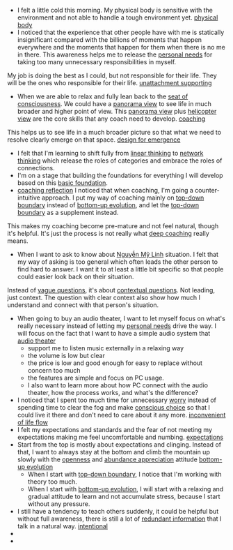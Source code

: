 - I felt a little cold this morning. My physical body is sensitive with the environment and not able to handle a tough environment yet. [physical body](<physical body.md>)
- I noticed that the experience that other people have with me is statically insignificant compared with the billions of moments that happen everywhere and the moments that happen for them when there is no me in there. This awareness helps me to release the [personal needs](<personal needs.md>) for taking too many unnecessary responsibilities in myself.

My job is doing the best as I could, but not responsible for their life. They will be the ones who responsible for their life. [unattachment supporting](<unattachment supporting.md>)
- When we are able to relax and fully lean back to the [seat of consciousness](<seat of consciousness.md>). We could have a [panorama view](<panorama view.md>) to see life in much broader and higher point of view. This [panorama view](<panorama view.md>) plus [helicopter view](<helicopter view.md>) are the core skills that any coach need to develop. [coaching](<coaching.md>)

This helps us to see life in a much broader picture so that what we need to resolve clearly emerge on that space.  [design for emergence](<design for emergence.md>)
- I felt that I'm learning to shift fully from [linear thinking](<linear thinking.md>) to [network thinking](<network thinking.md>) which release the roles of categories and embrace the roles of connections.
- I'm on a stage that building the foundations for everything I will develop based on this [basic foundation](<basic foundation.md>).
- [coaching reflection](<coaching reflection.md>) I noticed that when coaching, I'm going a counter-intuitive approach. I put my way of coaching mainly on [top-down boundary](<top-down boundary.md>) instead of [bottom-up evolution](<bottom-up evolution.md>), and let the [top-down boundary](<top-down boundary.md>) as a supplement instead.

This makes my coaching become pre-mature and not feel natural, though it's helpful. It's just the process is not really what [deep coaching](<deep coaching.md>) really means.
- When I want to ask to know about [Nguyễn Mỹ Linh](<Nguyễn Mỹ Linh.md>) situation. I felt that my way of asking is too general which often leads the other person to find hard to answer. I want it to at least a little bit specific so that people could easier look back on their situation. 

Instead of [vague questions](<vague questions.md>), it's about [contextual questions](<contextual questions.md>). Not leading, just context. The question with clear context also show how much I understand and connect with that person's situation. 
- When going to buy an audio theater, I want to let myself focus on what's really necessary instead of letting my [personal needs](<personal needs.md>) drive the way. I will focus on the fact that I want to have a simple audio system that [audio theater](<audio theater.md>)
    - support me to listen music externally in a relaxing way
    - the volume is low but clear
    - the price is low and good enough for easy to replace without concern too much
    - the features are simple and focus on PC usage.
    - I also want to learn more about how PC connect with the audio theater, how the process works, and what's the difference? 
- I noticed that I spent too much time for unnecessary [worry](<worry.md>) instead of spending time to clear the fog and make [conscious choice](<conscious choice.md>) so that I could live it there and don't need to care about it any more. [inconvenient of life flow](<inconvenient of life flow.md>)
-  I felt my expectations and standards and the fear of not meeting my expectations making me feel uncomfortable and numbing. [expectations](<expectations.md>)
- Start from the top is mostly about expectations and clinging. Instead of that, I want to always stay at the bottom and climb the mountain up slowly with the [openness](<openness.md>) and [abundance appreciation](<abundance appreciation.md>) attitude [bottom-up evolution](<bottom-up evolution.md>) 
    - When I start with [top-down boundary](<top-down boundary.md>), I notice that I'm working with theory too much.
    - When I start with [bottom-up evolution](<bottom-up evolution.md>), I will start with a relaxing and gradual attitude to learn and not accumulate stress, because I start without any pressure.
- I still have a tendency to teach others suddenly, it could be helpful but without full awareness, there is still a lot of [redundant information](<redundant information.md>) that I talk in a natural way. [intentional](<intentional.md>)
- 
- 
